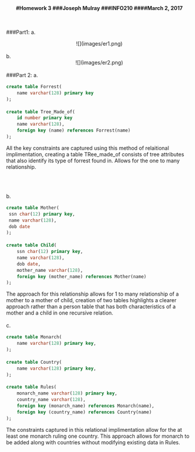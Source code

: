 <center>
<strong>
#Homework 3
###Joseph Mulray
###INFO210
####March 2, 2017
</center>

</strong>
<br/>
<br/>


###Part1:
a.
<center>
![](images/er1.png)

<br/>
<br/>
</center>
b.
<center>
![](images/er2.png)

<br/>
<br/>

</center>
###Part 2:
a.
 
```SQL
create table Forrest(
	name varchar(128) primary key
);

create table Tree_Made_of(
	id number primary key
	name varchar(128),
	foreign key (name) references Forrest(name)	
);
```
All the key constraints are captured using this method of relaitional implimentation, creating a table TRee_made_of consists of tree attributes that also identify its type of forrest found in. Allows for the one to many relationship.

<br/>
<br/>

b.

```SQL
create table Mother(
 ssn char(12) primary key,
 name varchar(128),
 dob date
);

create table Child(
	ssn char(12) primary key,
	name varchar(128),
	dob date,
	mother_name varchar(128),
	foreign key (mother_name) references Mother(name)
);
```
The approach for this relationship allows for 1 to many relationship of a mother to a mother of child, creation of two tables highlights a clearer approach rather than a person table that has both characteristics of a mother and a child in one recursive relation. 
<br/>
<br/>
c.

```SQL
create table Monarch(
	name varchar(128) primary key,
);

create table Country(
	name varchar(128) primary key,
);

create table Rules(
	monarch_name varchar(128) primary key,
	country_name varchar(128),
	foreign key (monarch_name) references Monarch(name),
	foreign key (country_name) references Country(name)
);
```
The constraints captured in this relational implimentation allow for the at least one monarch ruling one country. This approach allows for monarch to be added along with countries without modifying existing data in Rules. 
